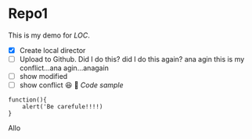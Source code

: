 # Repo1
This is my demo for *LOC*.
- [x] Create local director
- [ ] Upload to Github.  Did I do this? did I do this again? ana agin this is my conflict...ana agin...anagain
- [ ] show modified
- [ ] show conflict
:laughing:
:guitar:
*Code sample*
```
function(){
    alert('Be carefule!!!!)
}
```
Allo


